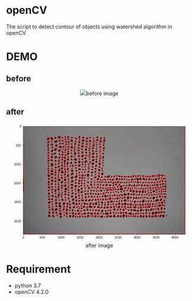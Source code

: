 # openCV

The script to detect contour of objects using watershed algorithm in openCV

# DEMO

## before
<div align="center"><img src="https://github.com/sayaka71/openCV/blob/master/grain.JPG" width="450">before image</div>

## after
<div align="center"><img src="https://github.com/sayaka71/openCV/blob/master/Figure_3.png" width="475">after image</div>

# Requirement
* python 3.7
* openCV 4.2.0
